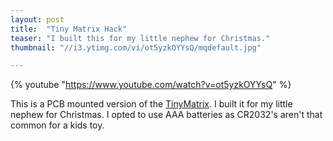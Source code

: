 ```yaml
---
layout: post
title:  "Tiny Matrix Hack"
teaser: "I built this for my little nephew for Christmas."
thumbnail: "//i3.ytimg.com/vi/ot5yzkOYYsQ/mqdefault.jpg"

---
```


{% youtube "https://www.youtube.com/watch?v=ot5yzkOYYsQ" %}

This is a PCB mounted version of the [TinyMatrix](https://sites.google.com/site/tinymatrix/). I built it for my little nephew for Christmas. I opted to use AAA batteries as CR2032's aren't that common for a kids toy.
